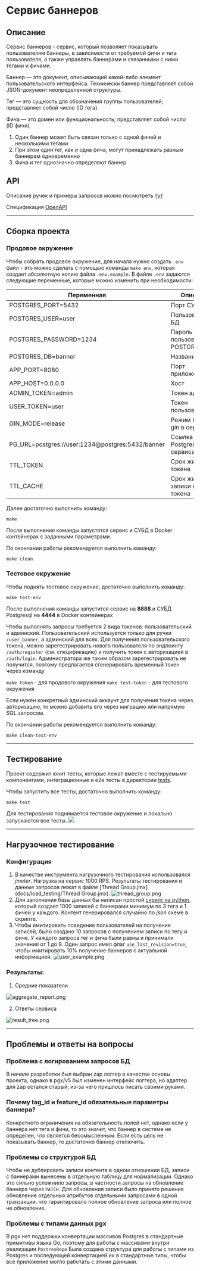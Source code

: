 # Сервис баннеров
## Описание

Сервис баннеров - сервис, который позволяет показывать пользователям баннеры, в зависимости от требуемой фичи и тега пользователя, а также управлять баннерами и связанными с ними тегами и фичами.

Баннер — это документ, описывающий какой-либо элемент пользовательского интерфейса. Технически баннер представляет собой JSON-документ неопределенной структуры.  

Тег — это сущность для обозначения группы пользователей; представляет собой число (ID тега).  

Фича — это домен или функциональность; представляет собой число (ID фичи).

1. Один баннер может быть связан только с одной фичей и несколькими тегами
2. При этом один тег, как и одна фича, могут принадлежать разным баннерам одновременно
3. Фича и тег однозначно определяют баннер

## API 

Описание ручек и примеры запросов можно посмотреть [тут](docs/api)

Спецификация [OpenAPI](api/openapi.yaml)

------------------------------------------------------------------------------------------------------------------------

## Сборка проекта
### Продовое окружение

Чтобы собрать продовое окружение, для начала нужно создать `.env` файл - это можно сделать с помощью команды `make env`, которая создает абсолютную копию файла `.env.example`.
В файле `.env` задаются следующие переменные, которые можно изменить при необходимости: 

| Переменная                                       | Описание                              |
|--------------------------------------------------|---------------------------------------|
| POSTGRES_PORT=5432                               | Порт СУБД                             |
| POSTGRES_USER=user                               | Пользователь БД                       |
| POSTGRES_PASSWORD=1234                           | Пароль для пользователя POSTGRES_USER |
| POSTGRES_DB=banner                               | Название БД                           |
| APP_PORT=8080                                    | Порт приложения                       |
| APP_HOST=0.0.0.0                                 | Хост                                  |
| ADMIN_TOKEN=admin                                | Токен админа                          |
| USER_TOKEN=user                                  | Токен пользователя                    |
| GIN_MODE=release                                 | Режим (release) gin в сервисе         |
| PG_URL=postgres://user:1234@postgres:5432/banner | Ссылка на БД в Postgres для сервиса   |
| TTL_TOKEN                                        | Срок жизни jwt токена                 |
| TTL_CACHE                                        | Срок жизни записи в кеше токена       |


Далее достаточно выполнить команду:

```shell
make
```

После выполнения команды запустятся сервис и СУБД в Docker контейнерах с заданными параметрами.

По окончании работы рекомендуется выполнить команду:
```shell
make clean
```

### Тестовое окружение

Чтобы поднять тестовое окружение, достаточно выполнить команду:

```shell
make test-env
```

После выполнения команды запустится сервис на **8888** и СУБД Postgresql на **4444** в Docker контейнерах

Чтобы выполнять запросы требуется 2 вида токенов: пользовательский и админский. 
Пользовательский используется только для ручки `/user_banner`, а админский для всех. Для получения пользовательского токена, 
можно зарегестрировать нового пользователя по эндпоинту `/auth/register` (см. спецификацию) и получить токен с авторизацией в 
`/auth/login`.
Администратора же таким образом зарегестрировать не получится, поэтому предлагается сгенерировать временный токен через команду

`make token` - для продового окружения
`make test-token` - для тестового окружения

Если нужен конкретный админский аккаунт для получения токена через авторизацию, то можно добавить его через миграцию или напрямую SQL запросом.

По окончании работы рекомендуется выполнить команду:
```shell
make clean-test-env
```

------------------------------------------------------------------------------------------------------------------------

## Тестирование

Проект содержит юнит тесты, которые лежат вместе с тестируемыми компонентами, интеграционные и e2e тесты в директории [tests](tests).

Чтобы запустить все тесты, достаточно выполнить команду:

```shell
make test
```

Для тестирования поднимается тестовое окружение и локально запускаются все тесты.
![](docs/test/test.png)


------------------------------------------------------------------------------------------------------------------------
## Нагрузочное тестирование
### Конфигурация 

1) В качестве инструмента нагрузочного тестирования использовался _jmeter_. Нагрузка на сервис 1000 RPS. Результаты тестирования и данные запросов лежат в файле [Thread Group.jmx](docs/load_testing/Thread Group.jmx).
![thread_group.png](docs%2Fload_testing%2Fthread_group.png)
2) Для заполнения базы данных бы написан простой [скрипт на python](tests/data/dbfill.py), который создает 1000 записей с баннерами минимум по 3 тега и 1 фичей у каждого. Контент генерировался случайно по _json_ схеме в скрипте.
3) Чтобы имитировать поведение пользователей на получение записей, было создано 10 запросов с получением записи по тегу и фиче. У каждого запроса тег и фича были равны и принимали значения от 1 до 9.
Один запрос имел флаг `use_last_revision=true`, чтобы имитировать 10% получение баннеров с актуальной информацией.
![user_example.png](docs%2Fload_testing%2Fuser_example.png)

### Результаты:

1) Средние показатели

![aggregate_report.png](docs%2Fload_testing%2Faggregate_report.png)

2) Ответы сервиса

![result_tree.png](docs%2Fload_testing%2Fresult_tree.png)

------------------------------------------------------------------------------------------------------------------------

## Проблемы и ответы на вопросы

### Проблема с логированием запросов БД

В начале разработки был выбран zap логгер в качестве основы проекта, однако в pgx/v5 был изменен интерфейс логгера, 
но адаптер для zap остался старый, из-за чего пришлось писать своими руками.

### Почему tag_id и feature_id обязательные параметры баннера? 

Конкретного ограничения на обязательность полей нет, однако если у баннера нет тега и фичи, то это значит, что баннер 
в системе не определен, что является бессмысленным. Если есть цель не показывать баннер, то достаточно баннер отключить.

### Проблемы со структурой БД

Чтобы не дублировать записи контента в одном отношении БД, записи с баннерами вынесены в отдельную таблицу для нормализации. 
Однако это сильно усложнило запросы, в частности запросы на обновление баннера через `PATCH`. Для обновления записи было принято решение
обновление отдельных атрибутов отдельными запросами в одной транзакции, что гарантировало полное обновление запроса или полное не обновление.

### Проблемы с типами данных pgx

В pgx нет поддержки конвертации массивов Postgres в стандартные примитивы языка Go, поэтому для работы с массивами внутри реализации `PostresRepo`
Была создана структура для работы с типами из Postgres и последующей конвертацией их в стандартные типы, чтобы все приложение могло работать с этими данными.
